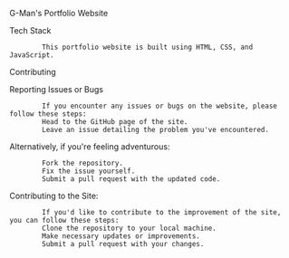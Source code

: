 G-Man's Portfolio Website

Tech Stack

            This portfolio website is built using HTML, CSS, and JavaScript.

Contributing

Reporting Issues or Bugs
            
            If you encounter any issues or bugs on the website, please follow these steps:
            Head to the GitHub page of the site.
            Leave an issue detailing the problem you've encountered.
            
Alternatively, if you're feeling adventurous:

            Fork the repository.
            Fix the issue yourself.
            Submit a pull request with the updated code.

Contributing to the Site:
            
            If you'd like to contribute to the improvement of the site, you can follow these steps:
            Clone the repository to your local machine.
            Make necessary updates or improvements.
            Submit a pull request with your changes.
